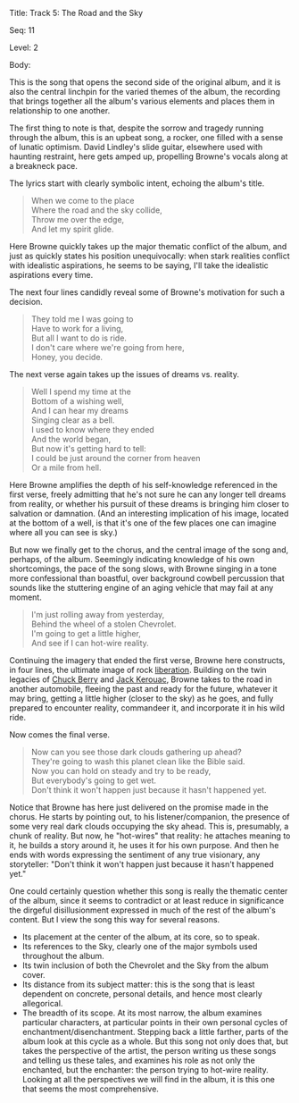 Title:  Track 5: The Road and the Sky

Seq:    11

Level:  2

Body: 

This is the song that opens the second side of the original album, and it is also the central linchpin for the varied  themes of the album, the recording that brings together all the album's various elements and places them in relationship to one another.

The first thing to note is that, despite the sorrow and tragedy running through the album, this is an upbeat song, a rocker, one filled with a sense of lunatic optimism. David Lindley's slide guitar, elsewhere used with haunting restraint, here gets amped up, propelling Browne's vocals along at a breakneck pace.

The lyrics start with clearly symbolic intent, echoing the album's title.

> When we come to the place  
> Where the road and the sky collide,   
> Throw me over the edge,  
> And let my spirit glide.

Here Browne quickly takes up the major thematic conflict of the album, and just as quickly states his position unequivocally: when stark realities conflict with idealistic aspirations, he seems to be saying, I'll take the idealistic aspirations every time.

The next four lines candidly reveal some of Browne's motivation for such a decision.

> They told me I was going to  
> Have to work for a living,  
> But all I want to do is ride.  
> I don't care where we're going from here,  
> Honey, you decide.

The next verse again takes up the issues of dreams vs. reality.

> Well I spend my time at the  
> Bottom of a wishing well,  
> And I can hear my dreams  
> Singing clear as a bell.  
> I used to know where they ended  
> And the world began,  
> But now it's getting hard to tell:  
> I could be just around the corner from heaven   
> Or a mile from hell.

Here Browne amplifies the depth of his self-knowledge referenced in the first verse, freely admitting that he's not sure he can any longer tell dreams from reality, or whether his pursuit of these dreams is bringing him closer to salvation or damnation. (And an interesting implication of his image, located at the bottom of a well, is that it's one of the few places one can imagine where all you can see is sky.)

But now we finally get to the chorus, and the central image of the song and, perhaps, of the album. Seemingly indicating knowledge of his own shortcomings, the pace of the song slows, with Browne singing in a tone more confessional than boastful, over background cowbell percussion that sounds like the stuttering engine of an aging vehicle that may fail at any moment.

> I'm just rolling away from yesterday,  
> Behind the wheel of a stolen Chevrolet.  
> I'm going to get a little higher,  
> And see if I can hot-wire reality.

Continuing the imagery that ended the first verse, Browne here constructs, in four lines, the ultimate image of rock [liberation][]. Building on the twin legacies of [Chuck Berry][berry] and [Jack Kerouac][kerouac], Browne takes to the road in another automobile, fleeing the past and ready for the future, whatever it may bring, getting a little higher (closer to the sky) as he goes, and fully prepared to encounter reality, commandeer it, and incorporate it in his wild ride.

Now comes the final verse.

> Now can you see those dark clouds gathering up ahead?  
> They're going to wash this planet clean like the Bible said.  
> Now you can hold on steady and try to be ready,  
> But everybody's going to get wet.  
> Don't think it won't happen just because it hasn't happened yet.  

Notice that Browne has here just delivered on the promise made in the chorus. He starts by pointing out, to his listener/companion, the presence of some very real dark clouds occupying the sky ahead. This is, presumably, a chunk of reality. But now, he "hot-wires" that reality: he attaches meaning to it, he builds a story around it, he uses it for his own purpose. And then he ends with words expressing the sentiment of any true visionary, any storyteller: "Don't think it won't happen just because it hasn't happened yet."

One could certainly question whether this song is really the thematic center of the album, since it seems to contradict or at least reduce in significance the dirgeful disillusionment expressed in much of the rest of the album's content. But I view the song this way for several reasons.

* Its placement at the center of the album, at its core, so to speak.
* Its references to the Sky, clearly one of the major symbols used throughout the album.
* Its twin inclusion of both the Chevrolet and the Sky from the album cover.
* Its distance from its subject matter: this is the song that is least dependent on concrete, personal details, and hence most clearly allegorical.
* The breadth of its scope. At its most narrow, the album examines particular characters, at particular points in their own personal cycles of enchantment/disenchantment. Stepping back a little farther, parts of the album look at this cycle as a whole. But this song not only does that, but takes the perspective of the artist, the person writing us these songs and telling us these tales, and examines his role as not only the enchanted, but the enchanter: the person trying to hot-wire reality. Looking at all the perspectives we will find in the album, it is this one that seems the most comprehensive.

[liberation]: https://reasontorock.com/elements/liberation.html
[berry]: https://reasontorock.com/artists/chuck_berry.html
[kerouac]: http://jackkerouac.com
